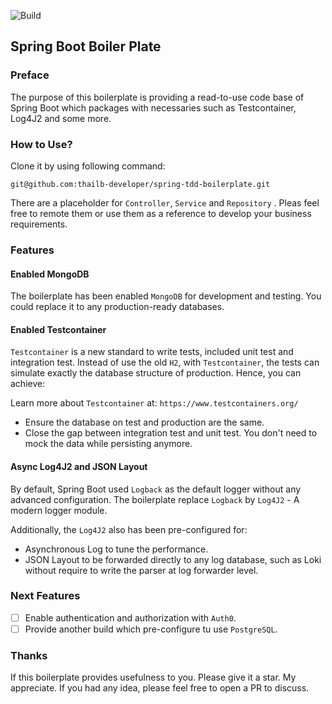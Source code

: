 ![Build](https://github.com/thailb-developer/spring-tdd-boilerplate/actions/workflows/ci-pipeline.yml/badge.svg?branch=main)

## Spring Boot Boiler Plate

### Preface

The purpose of this boilerplate is providing a read-to-use code base of Spring Boot which packages with necessaries
such as Testcontainer, Log4J2 and some more.

### How to Use?

Clone it by using following command:

```
git@github.com:thailb-developer/spring-tdd-boilerplate.git
```

There are a placeholder for `Controller`, `Service` and `Repository` . Pleas feel free to remote them or use them as a
reference to develop your business requirements.

### Features

#### Enabled MongoDB

The boilerplate has been enabled `MongoDB` for development and testing. You could replace it to any production-ready
databases.

#### Enabled Testcontainer

`Testcontainer` is a new standard to write tests, included unit test and integration test. Instead of use the old `H2`,
with `Testcontainer`, the tests can simulate exactly the database structure of production. Hence, you can achieve:

Learn more about `Testcontainer` at: `https://www.testcontainers.org/`

* Ensure the database on test and production are the same.
* Close the gap between integration test and unit test. You don't need to mock the data while persisting anymore.

#### Async Log4J2 and JSON Layout

By default, Spring Boot used `Logback` as the default logger without any advanced configuration. The boilerplate
replace `Logback` by `Log4J2` - A modern logger module.

Additionally, the `Log4J2` also has been pre-configured for:

* Asynchronous Log to tune the performance.
* JSON Layout to be forwarded directly to any log database, such as Loki without require to write the parser at log
  forwarder level.

### Next Features

* [ ] Enable authentication and authorization with `Auth0`.
* [ ] Provide another build which pre-configure tu use `PostgreSQL`.

### Thanks

If this boilerplate provides usefulness to you. Please give it a star. My appreciate.
If you had any idea, please feel free to open a PR to discuss.
